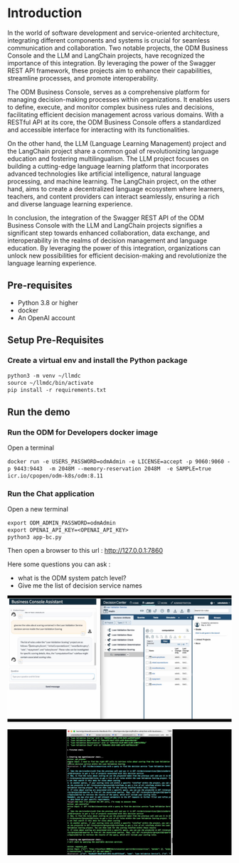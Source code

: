 # Introduction 
In the world of software development and service-oriented architecture, integrating different components and systems is crucial for seamless communication and collaboration. Two notable projects, the ODM Business Console and the LLM and LangChain projects, have recognized the importance of this integration. By leveraging the power of the Swagger REST API framework, these projects aim to enhance their capabilities, streamline processes, and promote interoperability.

The ODM Business Console, serves as a comprehensive platform for managing decision-making processes within organizations. It enables users to define, execute, and monitor complex business rules and decisions, facilitating efficient decision management across various domains. With a RESTful API at its core, the ODM Business Console offers a standardized and accessible interface for interacting with its functionalities.

On the other hand, the LLM (Language Learning Management) project and the LangChain project share a common goal of revolutionizing language education and fostering multilingualism. The LLM project focuses on building a cutting-edge language learning platform that incorporates advanced technologies like artificial intelligence, natural language processing, and machine learning. The LangChain project, on the other hand, aims to create a decentralized language ecosystem where learners, teachers, and content providers can interact seamlessly, ensuring a rich and diverse language learning experience.

In conclusion, the integration of the Swagger REST API of the ODM Business Console with the LLM and LangChain projects signifies a significant step towards enhanced collaboration, data exchange, and interoperability in the realms of decision management and language education. By leveraging the power of this integration, organizations can unlock new possibilities for efficient decision-making and revolutionize the language learning experience.


## Pre-requisites
  * Python 3.8 or higher
  * docker 
  * An OpenAI account

## Setup Pre-Requisites

### Create a virtual env and install the Python package
```shell
python3 -m venv ~/llmdc
source ~/llmdc/bin/activate
pip install -r requirements.txt
```

## Run the demo
### Run the ODM for Developers docker image

Open a terminal
```shell
docker run -e USERS_PASSWORD=odmAdmin -e LICENSE=accept -p 9060:9060 -p 9443:9443  -m 2048M --memory-reservation 2048M  -e SAMPLE=true icr.io/cpopen/odm-k8s/odm:8.11
```

### Run the Chat application

Open a new terminal
```shell
export ODM_ADMIN_PASSWORD=odmAdmin
export OPENAI_API_KEY=<OPENAI_API_KEY>
python3 app-bc.py
```


Then open a browser to this url : http://127.0.0.1:7860


Here some questions you can ask :  
  * what is the ODM system patch level?
  * Give me the list of decision service names


![Chat with the Business console](images/Chat.jpg)

![Console with Business console](images/Console.jpg)

